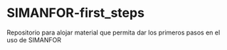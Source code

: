 # SIMANFOR-first_steps
Repositorio para alojar material que permita dar los primeros pasos en el uso de SIMANFOR
